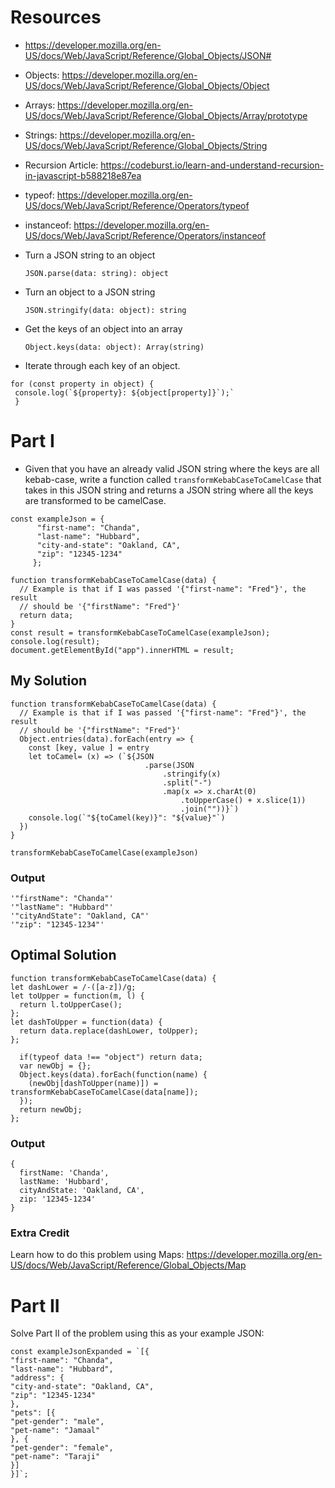 # Resources

- https://developer.mozilla.org/en-US/docs/Web/JavaScript/Reference/Global_Objects/JSON# 
- Objects: https://developer.mozilla.org/en-US/docs/Web/JavaScript/Reference/Global_Objects/Object
- Arrays: https://developer.mozilla.org/en-US/docs/Web/JavaScript/Reference/Global_Objects/Array/prototype
- Strings: https://developer.mozilla.org/en-US/docs/Web/JavaScript/Reference/Global_Objects/String
- Recursion Article: https://codeburst.io/learn-and-understand-recursion-in-javascript-b588218e87ea
- typeof: https://developer.mozilla.org/en-US/docs/Web/JavaScript/Reference/Operators/typeof
- instanceof: https://developer.mozilla.org/en-US/docs/Web/JavaScript/Reference/Operators/instanceof
- Turn a JSON string to an object
  
    `JSON.parse(data: string): object`
 - Turn an object to a JSON string
  
    `JSON.stringify(data: object): string`
 - Get the keys of an object into an array
  
    `Object.keys(data: object): Array(string)`
 - Iterate through each key of an object.
  
 ```
 for (const property in object) {
  console.log(`${property}: ${object[property]}`);`
  }
```

# Part I

- Given that you have an already valid JSON string where the keys are all kebab-case, write a function called `transformKebabCaseToCamelCase` that takes in this JSON string and returns a JSON string where all the keys are transformed to be camelCase.
   
```
const exampleJson = {
      "first-name": "Chanda",
      "last-name": "Hubbard",
      "city-and-state": "Oakland, CA",
      "zip": "12345-1234"
     };
 ```

```
function transformKebabCaseToCamelCase(data) {
  // Example is that if I was passed '{"first-name": "Fred"}', the result
  // should be '{"firstName": "Fred"}'
  return data;
}
const result = transformKebabCaseToCamelCase(exampleJson);
console.log(result);
document.getElementById("app").innerHTML = result;
```
## My Solution 

```
function transformKebabCaseToCamelCase(data) {
  // Example is that if I was passed '{"first-name": "Fred"}', the result
  // should be '{"firstName": "Fred"}'
  Object.entries(data).forEach(entry => {
    const [key, value ] = entry
    let toCamel= (x) => (`${JSON
                              .parse(JSON
                                  .stringify(x)
                                  .split("-")
                                  .map(x => x.charAt(0)
                                      .toUpperCase() + x.slice(1))
                                      .join(""))}`)
    console.log(`"${toCamel(key)}": "${value}"`)
  })
}

transformKebabCaseToCamelCase(exampleJson)

```

### Output

```
'"firstName": "Chanda"'
'"lastName": "Hubbard"'
'"cityAndState": "Oakland, CA"'
'"zip": "12345-1234"'
```

## Optimal Solution
```
function transformKebabCaseToCamelCase(data) { 
let dashLower = /-([a-z])/g;
let toUpper = function(m, l) {
  return l.toUpperCase();
};
let dashToUpper = function(data) {
  return data.replace(dashLower, toUpper);
};

  if(typeof data !== "object") return data;
  var newObj = {};
  Object.keys(data).forEach(function(name) {
    (newObj[dashToUpper(name)]) = transformKebabCaseToCamelCase(data[name]);
  });
  return newObj;
};

```

### Output

```
{
  firstName: 'Chanda',
  lastName: 'Hubbard',
  cityAndState: 'Oakland, CA',
  zip: '12345-1234'
}
```

### Extra Credit
Learn how to do this problem using Maps: https://developer.mozilla.org/en-US/docs/Web/JavaScript/Reference/Global_Objects/Map

# Part II

Solve Part II of the problem using this as your example JSON:

```
const exampleJsonExpanded = `[{
"first-name": "Chanda",
"last-name": "Hubbard",
"address": {
"city-and-state": "Oakland, CA",
"zip": "12345-1234"
},
"pets": [{
"pet-gender": "male",
"pet-name": "Jamaal"
}, {
"pet-gender": "female",
"pet-name": "Taraji"
}]
}]`;
```
